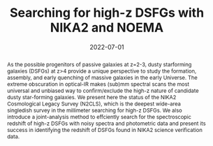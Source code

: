---
title: "Searching for high-z DSFGs with NIKA2 and NOEMA"
collection: "publications"
category: "co_procs"
permalink: /publications/2022EPJWC25700006B
link: https://ui.adsabs.harvard.edu/abs/2022EPJWC.25700006B/abstract
date: 2022-07-01
venue: "mm Universe @ NIKA2 - Observing the mm Universe with the NIKA2 Camera"
citation: "Muñoz-Echeverría, M., Adam, R., Ade, P., et al. (2022), mm Universe @ NIKA2 - Observing the mm Universe with the NIKA2 Camera, 257, 00032."
abstract: "As the possible progenitors of passive galaxies at z=2-3, dusty starforming galaxies (DSFGs) at z&gt;4 provide a unique perspective to study the formation, assembly, and early quenching of massive galaxies in the early Universe. The extreme obscuration in optical-IR makes (sub)mm spectral scans the most universal and unbiased way to confirm/exclude the high-z nature of candidate dusty star-forming galaxies. We present here the status of the NIKA2 Cosmological Legacy Survey (N2CLS), which is the deepest wide-area singledish survey in the millimeter searching for high-z DSFGs. We also introduce a joint-analysis method to effciently search for the spectroscopic redshift of high-z DSFGs with noisy spectra and photometric data and present its success in identifying the redshift of DSFGs found in NIKA2 science verification data."
---